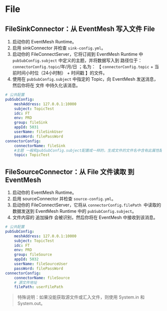 # File

## FileSinkConnector：从 EventMesh 写入文件 File

1. 启动你的 EventMesh Runtime。
2. 启用 sinkConnector 并检查 `sink-config.yml`。
3. 启动你的 FileConnectServer，它将订阅到 EventMesh Runtime 中 `pubSubConfig.subject` 中定义的主题，并将数据写入到 路径位于： `connectorConfig.topic`/年/月/日  ；名为： 【 `connectorConfig.topic` + 当前时间小时位（24小时制） + 时间戳 】的文件。
4. 使用在 `pubSubConfig.subject` 中指定的 Topic，向 EventMesh 发送消息，然后你将在 文件 中持久化该消息。

```yaml
# 公共配置
pubSubConfig:
    meshAddress: 127.0.0.1:10000
    subject: TopicTest
    idc: FT
    env: PRD
    group: fileSink
    appId: 5031
    userName: fileSinkUser
    passWord: filePassWord
connectorConfig:
    connectorName: fileSink
    #主题 一般和pubSubConfig.subject配置成一样的，生成文件的文件名中含有此属性配置值
    topic: TopicTest
```

## FileSourceConnector：从 File 文件读取 到 EventMesh

1. 启动你的 EventMesh Runtime。
2. 启用 sourceConnector 并检查 `source-config.yml`。 
3. 启动你的 FileConnectServer，它将从 `connectorConfig.filePath `中读取的数据发送到 EventMesh Runtime 中的 `pubSubConfig.subject`。 
4. 文件内容的 追加操作 会被识别，然后你将在 EventMesh 中接收到该消息。

```yaml
# 公共配置
pubSubConfig:
    meshAddress: 127.0.0.1:10000
    subject: TopicTest
    idc: FT
    env: PRD
    group: fileSource
    appId: 5032
    userName: fileSourceUser
    passWord: filePassWord
connectorConfig:
    connectorName: fileSource
    # 源文件地址
    filePath: userFilePath
```

> 特殊说明：如果没能获取源文件或汇入文件，则使用 System.in 和 System.out。